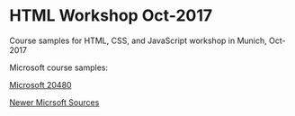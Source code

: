# HTML Workshop Oct-2017

Course samples for HTML, CSS, and JavaScript workshop in Munich, Oct-2017

Microsoft course samples:

[Microsoft 20480](http://www.microsoft.com/learning/companionmoc)

[Newer Micrsoft Sources](https://www.github.com/MicrosoftLearning)
